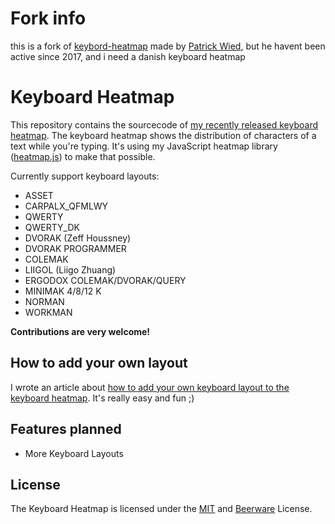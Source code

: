 # Fork info
this is a fork of [keybord-heatmap](https://github.com/pa7/Keyboard-Heatmap) made by [Patrick Wied](https://github.com/pa7), but he havent been active since 2017, and i need a danish keyboard heatmap


# Keyboard Heatmap
This repository contains the sourcecode of [my recently released keyboard heatmap](http://www.patrick-wied.at/projects/heatmap-keyboard/ "Realtime Keyboard Heatmap").
The keyboard heatmap shows the distribution of characters of a text while you're typing. It's using my JavaScript heatmap library ([heatmap.js](http://www.patrick-wied.at/static/heatmapjs/ "Heatmap.js")) to make that possible.

Currently support keyboard layouts:
- ASSET
- CARPALX_QFMLWY
- QWERTY
- QWERTY_DK
- DVORAK (Zeff Houssney)
- DVORAK PROGRAMMER
- COLEMAK
- LIIGOL (Liigo Zhuang)
- ERGODOX COLEMAK/DVORAK/QUERY
- MINIMAK 4/8/12 K
- NORMAN
- WORKMAN


**Contributions are very welcome!**

## How to add your own layout
I wrote an article about [how to add your own keyboard layout to the keyboard heatmap](http://www.patrick-wied.at/blog/new-layouts-for-the-keyboard-heatmap "check it out"). It's really easy and fun ;)

## Features planned
- More Keyboard Layouts

## License
The Keyboard Heatmap is licensed under the [MIT](http://www.opensource.org/licenses/mit-license.php "") and [Beerware](http://en.wikipedia.org/wiki/Beerware "") License.




